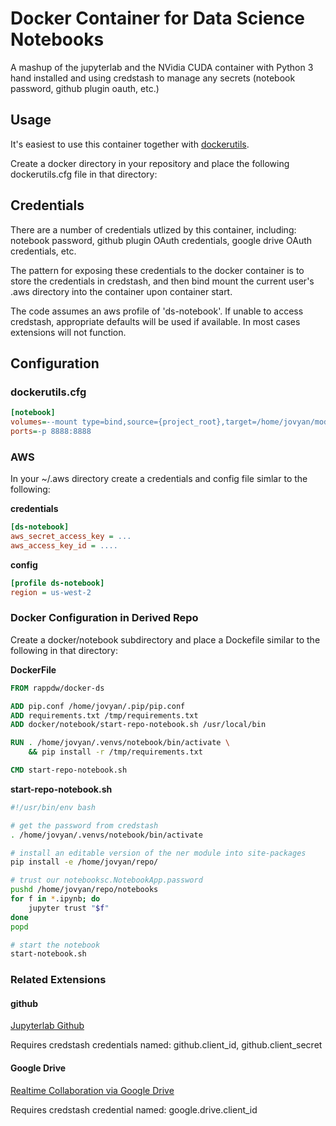 # Docker Container for Data Science Notebooks

A mashup of the jupyterlab and the NVidia CUDA container
with Python 3 hand installed and using credstash to manage any secrets (notebook password,
github plugin oauth, etc.)

## Usage
It's easiest to use this container together with [dockerutils](https://pypi.python.org/pypi/dockerutils).

Create a docker directory in your repository and place the following dockerutils.cfg file in that directory:

## Credentials
There are a number of credentials utlized by this container, including: notebook password, github plugin OAuth 
credentials, google drive OAuth credentials, etc.

The pattern for exposing these credentials to the docker container is to store the
credentials in credstash, and then bind mount the current user's .aws directory into
the container upon container start.

The code assumes an aws profile of 'ds-notebook'. If unable to access credstash, 
appropriate defaults will be used if available. In most cases extensions will not
function.

## Configuration
### dockerutils.cfg
```ini
[notebook]
volumes=--mount type=bind,source={project_root},target=/home/jovyan/model-ner -v /data:/data --mount type=bind,source=/Users/{user}/.aws,target=/home/jovyan/.aws
ports=-p 8888:8888
```

### AWS
In your ~/.aws directory create a credentials and config file simlar to the following:

**credentials**
```ini
[ds-notebook]
aws_secret_access_key = ...
aws_access_key_id = ....
```

**config**
```ini
[profile ds-notebook]
region = us-west-2
```

### Docker Configuration in Derived Repo
Create a docker/notebook subdirectory and place a Dockefile similar to the following in that directory:

**DockerFile**
```dockerfile
FROM rappdw/docker-ds

ADD pip.conf /home/jovyan/.pip/pip.conf
ADD requirements.txt /tmp/requirements.txt
ADD docker/notebook/start-repo-notebook.sh /usr/local/bin

RUN . /home/jovyan/.venvs/notebook/bin/activate \
    && pip install -r /tmp/requirements.txt

CMD start-repo-notebook.sh
```

**start-repo-notebook.sh**
```bash
#!/usr/bin/env bash

# get the password from credstash
. /home/jovyan/.venvs/notebook/bin/activate

# install an editable version of the ner module into site-packages
pip install -e /home/jovyan/repo/

# trust our notebooksc.NotebookApp.password
pushd /home/jovyan/repo/notebooks
for f in *.ipynb; do
    jupyter trust "$f"
done
popd

# start the notebook
start-notebook.sh
```
### Related Extensions
#### github
[Jupyterlab Github](https://github.com/jupyterlab/jupyterlab-github)

Requires credstash credentials named: github.client_id, github.client_secret

#### Google Drive
[Realtime Collaboration via Google Drive](https://github.com/jupyterlab/jupyterlab-google-drive/blob/master/docs/advanced.md#Realtime-API)

Requires credstash credential named: google.drive.client_id